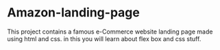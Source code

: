 # Amazon-landing-page
This project contains a famous e-Commerce website landing page made using html and css.
in this you will learn about flex box and css stuff.
